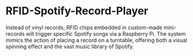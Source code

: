 # RFID-Spotify-Record-Player
Instead of vinyl records, RFID chips embedded in custom-made mini-records will trigger specific Spotify songs via a Raspberry Pi. The system mimics the action of placing a record on a turntable, offering both a visual spinning effect and the vast music library of Spotify.
